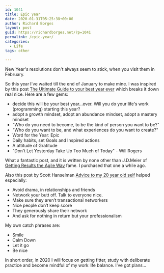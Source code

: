 ```yaml
---
id: 1041
title: Epic year
date: 2020-01-31T05:25:38+00:00
author: Richard Borges
layout: post
guid: https://richardborges.net/?p=1041
permalink: /epic-year/
categories:
  - Life
tags: other

---
```

New Year's resolutions don't always seem to stick, when you visit them in February.

So this year I've waited till the end of January to make mine. I was inspired by this post [The Ultimate Guide to your best year ever](http://sourcesofinsight.com/the-ultimate-guide-to-your-best-year-ever/) which breaks it down real nice. Here are a few gems:
* decide this will be your best year...ever. Will you do your life's work (programming) starting this year?
* adopt a growth mindset, adopt an abundance mindset, adopt a mastery mindset
* "Who do you need to become, to be the kind of person you want to be?"
* "Who do you want to be, and what experiences do you want to create?"
* Word for the Year: Epic
* Daily habits, set Goals and Inspired actions
* A attitude of Gratitude
* "Don't Let Yesterday Take Up Too Much of Today" - Will Rogers

What a fantastic post, and it is written by none other than J.D.Meier of [Getting Results the Agile Way](http://sourcesofinsight.com/getting-results-the-agile-way/) fame. I purchased that one a while ago.

Also this post by Scott Hanselman [Advice to my 20 year old self](https://www.hanselman.com/blog/AdviceToMy20YearOldSelf.aspx) helped especially:
* Avoid drama, in relationships and friends
* Network your butt off. Talk to everyone nice.
* Make sure they aren’t transactional networkers
* Nice people don’t keep score
* They generously share their network
* And ask for nothing in return but your professionalism

My own catch phrases are:
  * Smile
  * Calm Down
  * Let it go
  * Be nice

In short order, in 2020 I will focus on getting fitter, study with deliberate practice and become mindful of my work life balance. I've got plans...
